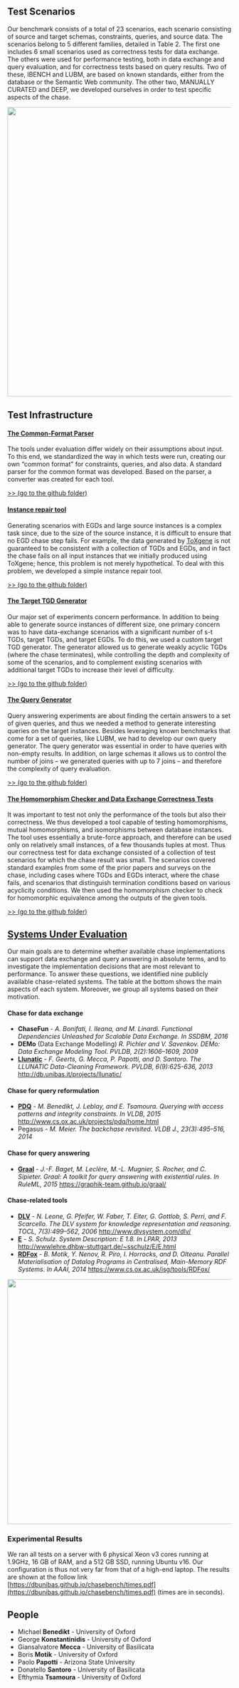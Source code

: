 ## Test Scenarios
Our benchmark consists of a total of 23 scenarios, each scenario consisting of source and target schemas, constraints, queries, and source data. The scenarios belong to 5 different families, detailed in Table 2. The first one includes 6 small scenarios used as correctness tests for data exchange. The others were used for performance testing, both in data exchange and query evaluation, and for correctness tests based on query results. Two of these, IBENCH and LUBM, are based on known standards, either from the database or the Semantic Web community. The other two, MANUALLY CURATED and DEEP, we developed ourselves in order to test specific aspects of the chase.

<img width=650 src="https://raw.githubusercontent.com/dbunibas/chasebench/gh-pages/images/test-scenarios.png"/>

## Test Infrastructure

#### [The Common-Format Parser](https://github.com/dbunibas/chasebench/tree/master/utilities/parser)
The tools under evaluation differ widely on their assumptions about input. To this end, we standardized the way in which tests were run, creating our own “common format” for constraints, queries, and also data. A standard parser for the common format was developed. Based on the parser, a converter was created for each tool. 

[>> (go to the github folder)](https://github.com/dbunibas/chasebench/tree/master/utilities/parser)

#### [Instance repair tool](https://github.com/dbunibas/chasebench/tree/master/utilities/instance-repair)
Generating scenarios with EGDs and large source instances is a complex task since, due to the size of the source instance, it is difficult to ensure that no EGD chase step fails. For example, the data generated by [ToXgene](http://www.cs.toronto.edu/tox/toxgene/) is not guaranteed to be consistent with a collection of TGDs and EGDs, and in fact the chase fails on all input instances that we initially produced using ToXgene; hence, this problem is not merely hypothetical.
To deal with this problem, we developed a simple instance repair tool. 

[>> (go to the github folder)](https://github.com/dbunibas/chasebench/tree/master/utilities/instance-repair)

#### [The Target TGD Generator](https://github.com/dbunibas/chasebench/tree/master/utilities/WeaklyAcyclicTGD-Generator)
Our major set of experiments concern performance. In addition to being able to generate source instances of different size, one primary concern was to have data-exchange scenarios with a significant number of s-t TGDs, target TGDs, and target EGDs. To do this, we used a custom target TGD generator. The generator allowed us to generate weakly acyclic TGDs (where the chase terminates), while controlling the depth and complexity of some of the scenarios, and to complement existing scenarios with additional target TGDs to increase their level of difficulty. 

[>> (go to the github folder)](https://github.com/dbunibas/chasebench/tree/master/utilities/WeaklyAcyclicTGD-Generator)

#### [The Query Generator](https://github.com/dbunibas/chasebench/tree/master/utilities/query-generator)
Query answering experiments are about finding the certain answers to a set of given queries, and thus we needed a method to generate interesting queries on the target instances. Besides leveraging known benchmarks that come for a set of queries, like LUBM, we had to develop our own query generator. The query generator was essential in order to have queries with non-empty results. In addition, on large schemas it allows us to control the number of joins – we generated queries with up to 7 joins – and therefore the complexity of query evaluation. 

[>> (go to the github folder)](https://github.com/dbunibas/chasebench/tree/master/utilities/query-generator)

#### [The Homomorphism Checker and Data Exchange Correctness Tests](https://github.com/dbunibas/chasebench/tree/master/utilities/homomorphismchecker-java)

It was important to test not only the performance of the tools but also their correctness. We thus developed a tool capable of testing homomorphisms, mutual homomorphisms, and isomorphisms between database instances. The tool uses essentially a brute-force approach, and therefore can be used only on relatively small instances, of a few thousands tuples at most. Thus our correctness test for data exchange consisted of a collection of test scenarios for which the chase result was small. The scenarios covered standard examples from some of the prior papers and surveys on the chase, including cases where TGDs and EGDs interact, where the chase fails, and scenarios that distinguish termination conditions based on various acyclicity conditions. We then used the homomorphism checker to check for homomorphic equivalence among the outputs of the given tools.

[>> (go to the github folder)](https://github.com/dbunibas/chasebench/tree/master/utilities/homomorphismchecker-java)

## [Systems Under Evaluation](https://github.com/dbunibas/chasebench/tree/master/tools/)
Our main goals are to determine whether available chase implementations can support data exchange and query answering in absolute terms, and to investigate the implementation decisions that are most relevant to performance. 
To answer these questions, we identified nine publicly available chase-related systems.
The table at the bottom shows the main aspects of each system. Moreover, we group all systems based on their motivation.


#### Chase for data exchange
- **ChaseFun** - _A. Bonifati, I. Ileana, and M. Linardi. Functional Dependencies Unleashed for Scalable Data Exchange. In SSDBM, 2016_
- **DEMo** (Data Exchange Modelling) _R. Pichler and V. Savenkov. DEMo: Data Exchange Modeling Tool. PVLDB, 2(2):1606–1609, 2009_
- [**Llunatic**](https://github.com/dbunibas/chasebench/tree/master/tools/llunatic) - _F. Geerts, G. Mecca, P. Papotti, and D. Santoro. The LLUNATIC Data-Cleaning Framework. PVLDB, 6(9):625-636, 2013_ http://db.unibas.it/projects/llunatic/

#### Chase for query reformulation
- [**PDQ**](http://www.cs.ox.ac.uk/projects/pdq/home.html) - _M. Benedikt, J. Leblay, and E. Tsamoura. Querying with access patterns and integrity constraints. In VLDB, 2015_ http://www.cs.ox.ac.uk/projects/pdq/home.html
- Pegasus - _M. Meier. The backchase revisited. VLDB J., 23(3):495–516, 2014_

#### Chase for query answering
- [**Graal**](https://graphik-team.github.io/graal/) - _J.-F. Baget, M. Leclère, M.-L. Mugnier, S. Rocher, and C. Sipieter. Graal: A toolkit for query answering with existential rules. In RuleML, 2015_ https://graphik-team.github.io/graal/

#### Chase-related tools
- [**DLV**](http://www.dlvsystem.com/dlv/) - _N. Leone, G. Pfeifer, W. Faber, T. Eiter, G. Gottlob, S. Perri, and F. Scarcello. The DLV system for knowledge representation and reasoning. TOCL, 7(3):499–562, 2006_ http://www.dlvsystem.com/dlv/
- [**E**](http://wwwlehre.dhbw-stuttgart.de/~sschulz/E/E.html) - _S. Schulz. System Description: E 1.8. In LPAR, 2013_ http://wwwlehre.dhbw-stuttgart.de/~sschulz/E/E.html
- [**RDFox**](https://github.com/dbunibas/chasebench/tree/master/tools/rdfox) - _B. Motik, Y. Nenov, R. Piro, I. Horrocks, and D. Olteanu. Parallel Materialisation of Datalog Programs in Centralised, Main-Memory RDF Systems. In AAAI, 2014_ https://www.cs.ox.ac.uk/isg/tools/RDFox/


<img width=550 src="https://raw.githubusercontent.com/dbunibas/chasebench/gh-pages/images/test-tools.png"/>

### Experimental Results
We ran all tests on a server with 6 physical Xeon v3 cores running at 1.9GHz, 16 GB of RAM, and a 512 GB SSD, running Ubuntu v16. Our configuration is thus not very far from that of a high-end laptop. 
The results are shown at the follow link [https://dbunibas.github.io/chasebench/times.pdf](https://dbunibas.github.io/chasebench/times.pdf) (times are in seconds).


## People

- Michael **Benedikt** - University of Oxford
- George **Konstantinidis** - University of Oxford
- Giansalvatore **Mecca** - University of Basilicata
- Boris **Motik** - University of Oxford
- Paolo **Papotti** - Arizona State University
- Donatello **Santoro** - University of Basilicata
- Efthymia **Tsamoura** - University of Oxford
